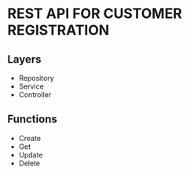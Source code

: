 # REST API FOR CUSTOMER REGISTRATION

## Layers 
- Repository
- Service
- Controller

## Functions

- Create
- Get
- Update
- Delete


